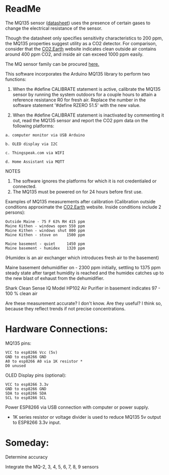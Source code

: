 # ReadMe
  The MQ135 sensor ([datasheet](https://www.olimex.com/Products/Components/Sensors/Gas/SNS-MQ135/resources/SNS-MQ135.pdf)) uses the presence of certain gases to change the electrical resistance of the sensor.  
  
  Though the datasheet only specifies sensitivity characteristics to 200 ppm, the MQ135 properties suggest utility as a CO2 detector.  For comparison, consider that the [CO2.Earth](co2.earth) website indicates clean outside air contains around 400 ppm CO2, and 
  inside air can exceed 1000 ppm easily.
  
  The MQ sensor family can be procured [here.](https://www.amazon.com/dp/B0978KXFCQ/ref=sspa_dk_detail_1?pd_rd_i=B0978KXFCQ&pd_rd_w=Rdxbx&content-id=amzn1.sym.8c2f9165-8e93-42a1-8313-73d3809141a2&pf_rd_p=8c2f9165-8e93-42a1-8313-73d3809141a2&pf_rd_r=3DREN4AM4GMVXSB16463&pd_rd_wg=sWHBk&pd_rd_r=c1e97e35-5eb3-4f6e-9ffd-abd54153791b&s=industrial&sp_csd=d2lkZ2V0TmFtZT1zcF9kZXRhaWw&th=1)
 
  This software incorporates the Arduino MQ135 library to perform two functions:
  
  1. When the #define CALIBRATE statement is active, calibrate the MQ135 sensor by running the system outdoors for a couple hours
     to attain a reference resistance R0 for fresh air.  Replace the number in the software statement '#define RZERO 51.5' with the new value.
           
  2. When the #define CALIBRATE statement is inactivated by commenting it out, read the MQ135 sensor and report the CO2 ppm data on the following platforms:
  
    a. computer monitor via USB Arduino
  
    b. OLED display via I2C
  
    c. Thingspeak.com via WIFI
  
    d. Home Assistant via MQTT

  NOTES 
  
  1. The software ignores the platforms for which it is not credentialed or connected.
  2. The MQ135 must be powered on for 24 hours before first use.

Examples of MQ135 measurements after calibration (Calibration outside conditions approximate the [CO2.Earth](co2.earth) website. Inside conditions include 2 persons):

    Outside Maine - 75 F 63% RH 415 ppm
    Maine Kithen - windows open 550 ppm
    Maine Kithen - windows shut 800 ppm
    Maine Kithen - stove on    1500 ppm   
    
    Maine basement - quiet     1450 ppm
    Maine basement - humidex   1320 ppm

(Humidex is an air exchanger which introduces fresh air to the basement)

Maine basement dehumidifier on - 2300 ppm initially, settling to 1375 ppm steady state after target humidity is reached and the humidex catches up to the new blast of exhaust from the dehumidifier.
    
Shark Clean Sense IQ Model HP102 Air Purifier in basement indicates 97 - 100 % clean air    

Are these measurement accurate?  I don't know.  Are they useful? I think so, because they reflect trends if not precise concentrations.  

# Hardware Connections:

MQ135 pins:

    VCC to esp8266 Vcc (5v)
    GND to esp8266 GND
    A0 to esp8266 A0 via 1K resistor *
    D0 unused

OLED Display pins (optional):

    VCC to esp8266 3.3v 
    GND to esp8266 GND
    SDA to esp8266 SDA
    SCL to esp8266 SCL

Power ESP8266 via USB connection with computer or power supply.

* 1K series resistor or voltage divider is used to reduce MQ135 5v output to ESP8266 3.3v input.

# Someday:

Determine accuracy
    
Integrate the MQ-2, 3, 4, 5, 6, 7, 8, 9 sensors
